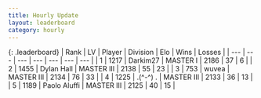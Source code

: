 ```yaml
---
title: Hourly Update
layout: leaderboard
category: hourly
---
```


{: .leaderboard}
| Rank | LV | Player | Division | Elo | Wins | Losses |
| --- | --- | --- | --- | --- | --- | --- |
| <span data-change="0">1</span> | 1217 | <span title="ID: 694036">Darkim27</span> | MASTER I | <span data-change="0">2186</span> | <span data-change="0">37</span> | <span data-change="0">6</span> |
| <span data-change="2">2</span> | 1455 | <span title="ID: 174294">Dylan Hall</span> | MASTER III | <span data-change="7">2138</span> | <span data-change="1">55</span> | <span data-change="0">23</span> |
| <span data-change="-1">3</span> | 753 | <span title="ID: 740957">wuvea</span> | MASTER III | <span data-change="0">2134</span> | <span data-change="0">76</span> | <span data-change="0">33</span> |
| <span data-change="-1">4</span> | 1225 | <span title="ID: 455724">.(^-^) .</span> | MASTER III | <span data-change="0">2133</span> | <span data-change="0">36</span> | <span data-change="0">13</span> |
| <span data-change="0">5</span> | 1189 | <span title="ID: 512212">Paolo Aluffi</span> | MASTER III | <span data-change="0">2125</span> | <span data-change="0">40</span> | <span data-change="0">15</span> |